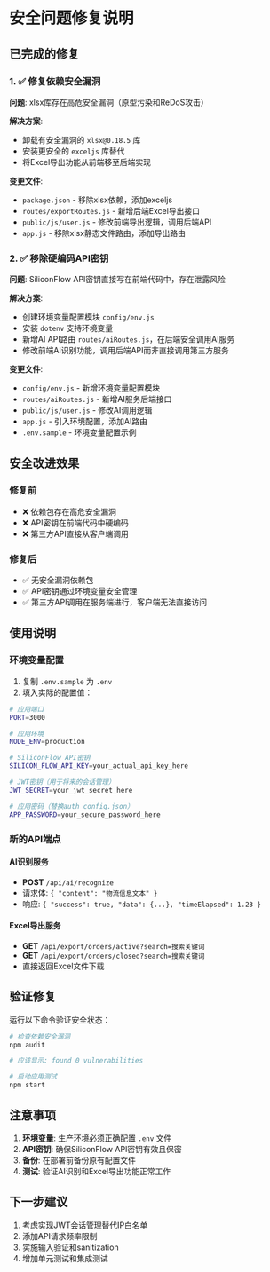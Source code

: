 # 安全问题修复说明

## 已完成的修复

### 1. ✅ 修复依赖安全漏洞

**问题**: xlsx库存在高危安全漏洞（原型污染和ReDoS攻击）

**解决方案**:
- 卸载有安全漏洞的 `xlsx@0.18.5` 库
- 安装更安全的 `exceljs` 库替代
- 将Excel导出功能从前端移至后端实现

**变更文件**:
- `package.json` - 移除xlsx依赖，添加exceljs
- `routes/exportRoutes.js` - 新增后端Excel导出接口
- `public/js/user.js` - 修改前端导出逻辑，调用后端API
- `app.js` - 移除xlsx静态文件路由，添加导出路由

### 2. ✅ 移除硬编码API密钥

**问题**: SiliconFlow API密钥直接写在前端代码中，存在泄露风险

**解决方案**:
- 创建环境变量配置模块 `config/env.js`
- 安装 `dotenv` 支持环境变量
- 新增AI API路由 `routes/aiRoutes.js`，在后端安全调用AI服务
- 修改前端AI识别功能，调用后端API而非直接调用第三方服务

**变更文件**:
- `config/env.js` - 新增环境变量配置模块
- `routes/aiRoutes.js` - 新增AI服务后端接口
- `public/js/user.js` - 修改AI调用逻辑
- `app.js` - 引入环境配置，添加AI路由
- `.env.sample` - 环境变量配置示例

## 安全改进效果

### 修复前
- ❌ 依赖包存在高危安全漏洞
- ❌ API密钥在前端代码中硬编码
- ❌ 第三方API直接从客户端调用

### 修复后  
- ✅ 无安全漏洞依赖包
- ✅ API密钥通过环境变量安全管理
- ✅ 第三方API调用在服务端进行，客户端无法直接访问

## 使用说明

### 环境变量配置

1. 复制 `.env.sample` 为 `.env`
2. 填入实际的配置值：

```bash
# 应用端口
PORT=3000

# 应用环境
NODE_ENV=production

# SiliconFlow API密钥
SILICON_FLOW_API_KEY=your_actual_api_key_here

# JWT密钥（用于将来的会话管理）
JWT_SECRET=your_jwt_secret_here

# 应用密码（替换auth_config.json）
APP_PASSWORD=your_secure_password_here
```

### 新的API端点

#### AI识别服务
- **POST** `/api/ai/recognize`
- 请求体: `{ "content": "物流信息文本" }`
- 响应: `{ "success": true, "data": {...}, "timeElapsed": 1.23 }`

#### Excel导出服务
- **GET** `/api/export/orders/active?search=搜索关键词`
- **GET** `/api/export/orders/closed?search=搜索关键词`
- 直接返回Excel文件下载

## 验证修复

运行以下命令验证安全状态：

```bash
# 检查依赖安全漏洞
npm audit

# 应该显示: found 0 vulnerabilities

# 启动应用测试
npm start
```

## 注意事项

1. **环境变量**: 生产环境必须正确配置 `.env` 文件
2. **API密钥**: 确保SiliconFlow API密钥有效且保密
3. **备份**: 在部署前备份原有配置文件
4. **测试**: 验证AI识别和Excel导出功能正常工作

## 下一步建议

1. 考虑实现JWT会话管理替代IP白名单
2. 添加API请求频率限制
3. 实施输入验证和sanitization
4. 增加单元测试和集成测试 
